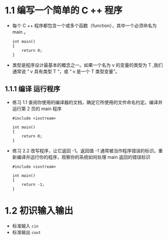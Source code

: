 # 1.1 编写一个简单的 C ++ 程序
* 每个 C ++ 程序都包含一个或多个函数（function），其中一个必须命名为 main 。
    ```
    int main()
    {
        return 0;
    }
    ```
* 类型是程序设计最基本的概念之一。如果一个名为 v 的变量的类型为 T ,我们通常说 “ v 具有类型 T “，或 “ v 是一个 T 类型变量”。
  
## 1.1.1 编译 运行程序
* 练习 1.1 查阅你使用的编译器的文档，确定它所使用的文件命名约定。编译并运行第 2 页的 main 程序
    ```
    #include <iostream>

    int main()
    {
        return 0;
    }
    ```
* 练习 2.2 改写程序，让它返回 -1。返回值 -1 通常被当作程序错误的标识。重新编译并运行你的程序，观察你的系统如何处理 main 返回的错误标识
    ```
    #include <iostream>

    int main()
    {
        return -1;
    }
    ```

# 1.2 初识输入输出
* 标准输入 `cin`
* 标准输出 `cout`


  